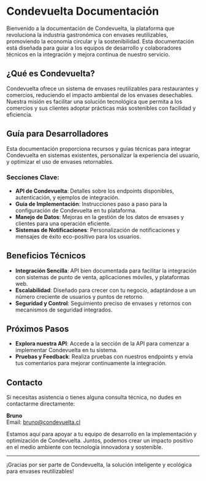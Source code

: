 # Condevuelta Documentación

Bienvenido a la documentación de Condevuelta, la plataforma que revoluciona la industria gastronómica con envases reutilizables, promoviendo la economía circular y la sostenibilidad. Esta documentación está diseñada para guiar a los equipos de desarrollo y colaboradores técnicos en la integración y mejora continua de nuestro servicio.

## ¿Qué es Condevuelta?

Condevuelta ofrece un sistema de envases reutilizables para restaurantes y comercios, reduciendo el impacto ambiental de los envases desechables. Nuestra misión es facilitar una solución tecnológica que permita a los comercios y sus clientes adoptar prácticas más sostenibles con facilidad y eficiencia.

## Guía para Desarrolladores

Esta documentación proporciona recursos y guías técnicas para integrar Condevuelta en sistemas existentes, personalizar la experiencia del usuario, y optimizar el uso de envases retornables.

### Secciones Clave:

- **API de Condevuelta**: Detalles sobre los endpoints disponibles, autenticación, y ejemplos de integración.
- **Guía de Implementación**: Instrucciones paso a paso para la configuración de Condevuelta en tu plataforma.
- **Manejo de Datos**: Mejoras en la gestión de los datos de envases y clientes para una operación eficiente.
- **Sistemas de Notificaciones**: Personalización de notificaciones y mensajes de éxito eco-positivo para los usuarios.

## Beneficios Técnicos

- **Integración Sencilla**: API bien documentada para facilitar la integración con sistemas de punto de venta, aplicaciones móviles, y plataformas web.
- **Escalabilidad**: Diseñado para crecer con tu negocio, adaptándose a un número creciente de usuarios y puntos de retorno.
- **Seguridad y Control**: Seguimiento preciso de envases y retornos con mecanismos de seguridad integrados.

## Próximos Pasos

- **Explora nuestra API**: Accede a la sección de la API para comenzar a implementar Condevuelta en tu sistema.
- **Pruebas y Feedback**: Realiza pruebas con nuestros endpoints y envía tus comentarios para mejorar continuamente la integración.

## Contacto

Si necesitas asistencia o tienes alguna consulta técnica, no dudes en contactarme directamente:

**Bruno**  
Email: [bruno@condevuelta.cl](mailto:bruno@condevuelta.cl)

Estamos aquí para apoyar a tu equipo de desarrollo en la implementación y optimización de Condevuelta. Juntos, podemos crear un impacto positivo en el medio ambiente con tecnología innovadora y sostenible.

---

¡Gracias por ser parte de Condevuelta, la solución inteligente y ecológica para envases reutilizables!
